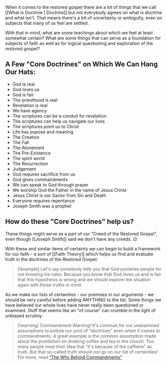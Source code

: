 When it comes to the restored gospel there are a lot of things that we call [[What is Doctrine | Doctrine]] but not everybody agrees on what is doctrine and what isn't. That means there's a bit of uncertainty or ambiguity, even on subjects that many of us feel are settled.

With that in mind, what are some teachings about which we feel at least somewhat certain? What are some things that can serve as a foundation for subjects of faith as well as for logical questioning and exploration of the restored gospel? 

## A Few "Core Doctrines" on Which We Can Hang Our Hats:

* God is real
* God loves us
* God is fair
* The priesthood is real
* Revelation is real
* We have agency
* The scriptures can be a conduit for revelation
* The scriptures can help us navigate our lives
* The scriptures point us to Christ
* Life has pupose and meaning
* The Creation
* The Fall
* The Atonement
* The Pre-Existence
* The spirit world
* The Resurrection
* Judgement
* God requires sacrifice from us
* God gives commandments 
* We can speak to God through prayer
* We worship God the Father in the name of Jesus Christ
* Jesus Christ is our Savior from Sin and Death
* Everyone requires repentance
* Joseph Smith was a prophet

## How do these "Core Doctrines" help us?

These things might serve as a part of our "Creed of the Restored Gospel", even though [[Joseph Smith]] said we don't have any creeds. 😕 

With these and similar items of certainty we can begin to build a framework for our faith - a sort of [[Faith Theory]] which helps us find and evaluate truth in the doctrines of the Restored Gospel.  

>[!example]
>Let's say somebody tells you that God punishes people for not knowing his rules. Because you know that God loves us and is fair that this hypothesis is wrong and we should explore the situation again with those truths in mind.

As we make our lists of certainties - our premises in our arguments - we should be very careful before adding ANYTHING to the list. Some things we have believed our whole lives have never really been questioned or examined. Stuff that seems like an "of course" can crumble in the light of unbiased scrutiny. 

> [!warning] Commandment Warning!
> It's common for our unexamined assumptions to pollute our pool of "doctrines" even when it comes to commandments. A great example is the common assumption made about the prohibition on drinking coffee and tea in the church. Too many people treat their idea that "it's because of the caffiene" as truth. But that so-called truth should not go on our list of certainties! 
>   For more, read ["The Why Behind Commandments"](https://www.latterdayhope.com/the-whys-behind-commandments/)


